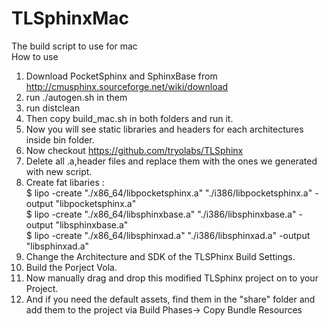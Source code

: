 # TLSphinxMac
The build script to use for mac  
How to use     
01. Download PocketSphinx and SphinxBase from http://cmusphinx.sourceforge.net/wiki/download   
02. run ./autogen.sh in them  
03. run distclean  
04. Then copy build_mac.sh in both folders and run it.  
05. Now you will see static libraries and headers for each architectures inside bin folder.  
06. Now checkout https://github.com/tryolabs/TLSphinx  
07. Delete all .a,header files and replace them with the ones we generated with new script.  
08. Create fat libaries :     
    $ lipo -create "./x86_64/libpocketsphinx.a" "./i386/libpocketsphinx.a" -output "libpocketsphinx.a"  
    $ lipo -create "./x86_64/libsphinxbase.a" "./i386/libsphinxbase.a" -output "libsphinxbase.a"  
    $ lipo -create "./x86_64/libsphinxad.a" "./i386/libsphinxad.a" -output "libsphinxad.a"  
09. Change the Architecture and SDK of the TLSPhinx Build Settings.  
10. Build the Porject Vola. 
11. Now manually drag and drop this modified TLSphinx project on to your Project.  
12. And if you need the default assets, find them in the "share" folder and add them to the project via Build Phases-> Copy Bundle Resources 
